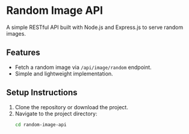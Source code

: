 # Random Image API

A simple RESTful API built with Node.js and Express.js to serve random images.

## Features
- Fetch a random image via `/api/image/random` endpoint.
- Simple and lightweight implementation.

## Setup Instructions
1. Clone the repository or download the project.
2. Navigate to the project directory:
   ```bash
   cd random-image-api

